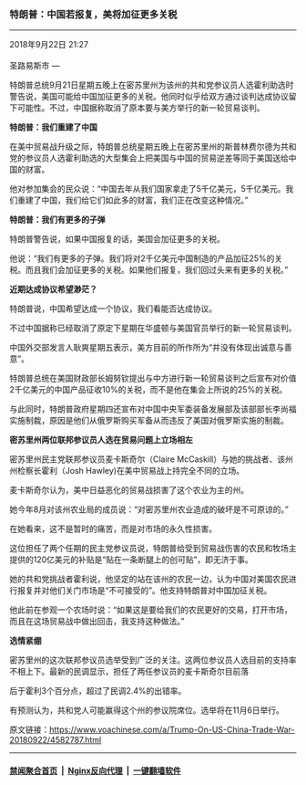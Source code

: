 ### 特朗普：中国若报复，美将加征更多关税
------------------------

<div class="published">
 <span class="date" title="中国时间">
  <time datetime="2018-09-22T21:27:53+08:00">
   2018年9月22日 21:27
  </time>
 </span>
</div>
<br/>
<div class="wsw">
 <span class="dateline">
  圣路易斯市 —
 </span>
 <p>
  特朗普总统9月21日星期五晚上在密苏里州为该州的共和党参议员人选霍利助选时警告说，美国可能给中国加征更多的关税。他同时似乎给双方通过谈判达成协议留下可能性。不过，中国据称取消了原本要与美方举行的新一轮贸易谈判。
 </p>
 <p>
  <strong>
   特朗普：我们重建了中国
  </strong>
 </p>
 <p>
  在美中贸易战升级之际，特朗普总统星期五晚上在密苏里州的斯普林费尔德为共和党的参议员人选霍利助选的大型集会上把美国与中国的贸易逆差等同于美国送给中国的财富。
 </p>
 <p>
  他对参加集会的民众说：“中国去年从我们国家拿走了5千亿美元，5千亿美元。我们重建了中国，我们给它们如此多的财富，我们正在改变这种情况。”
 </p>
 <p>
  <strong>
   特朗普：我们有更多的子弹
  </strong>
 </p>
 <p>
  特朗普警告说，如果中国报复的话，美国会加征更多的关税。
 </p>
 <p>
  他说：“我们有更多的子弹。我们将对2千亿美元中国制造的产品加征25%的关税。而且我们会加征更多的关税。如果他们报复，我们回过头来有更多的关税。”
 </p>
 <p>
  <strong>
   近期达成协议希望渺茫？
  </strong>
 </p>
 <p>
  特朗普说，中国希望达成一个协议，我们看能否达成协议。
 </p>
 <p>
  不过中国据称已经取消了原定下星期在华盛顿与美国官员举行的新一轮贸易谈判。
 </p>
 <p>
  中国外交部发言人耿爽星期五表示，美方目前的所作所为“并没有体现出诚意与善意”。
 </p>
 <p>
  特朗普总统在美国财政部长姆努钦提出与中方进行新一轮贸易谈判之后宣布对价值2千亿美元的中国产品征收10%的关税，而不是他在集会上所说的25%的关税。
 </p>
 <p>
  与此同时，特朗普政府星期四还宣布对中国中央军委装备发展部及该部部长李尚福实施制裁，原因是他们从俄罗斯购买军备从而违反了美国对俄罗斯实施的制裁。
 </p>
 <p>
  <strong>
   密苏里州两位联邦参议员人选在贸易问题上立场相左
  </strong>
 </p>
 <p>
  密苏里州民主党联邦参议员麦卡斯奇尔（Claire McCaskill）与她的挑战者、该州州检察长霍利（Josh Hawley)在美中贸易战上持完全不同的立场。
 </p>
 <p>
  麦卡斯奇尔认为，美中日益恶化的贸易战损害了这个农业为主的州。
 </p>
 <p>
  她今年8月对该州农业局的成员说：“对密苏里州农业造成的破坏是不可原谅的。”
 </p>
 <p>
  在她看来，这不是暂时的痛苦，而是对市场的永久性损害。
 </p>
 <p>
  这位担任了两个任期的民主党参议员说，特朗普给受到贸易战伤害的农民和牧场主提供的120亿美元的补贴是“贴在一条断腿上的创可贴”，即无济于事。
 </p>
 <p>
  她的共和党挑战者霍利说，他坚定的站在该州的农民一边，认为中国对美国农民进行报复并对他们关门市场是“不可接受的”。他支持特朗普对中国加征关税。
 </p>
 <p>
  他此前在参观一个农场时说：“如果这是要给我们的农民更好的交易，打开市场，而且在这场贸易战中做出回击，我支持这种做法。”
 </p>
 <p>
  <strong>
   选情紧绷
  </strong>
 </p>
 <p>
  密苏里州的这次联邦参议员选举受到广泛的关注。这两位参议员人选目前的支持率不相上下。最新的民调显示，担任了两任参议员的麦卡斯奇尔目前落
 </p>
 <p>
  后于霍利3个百分点，超过了民调2.4%的出错率。
 </p>
 <p>
  有预测认为，共和党人可能赢得这个州的参议院席位。选举将在11月6日举行。
  <br/>
 </p>
</div>

原文链接：https://www.voachinese.com/a/Trump-On-US-China-Trade-War-20180922/4582787.html


------------------------
#### [禁闻聚合首页](https://github.com/gfw-breaker/banned-news/blob/master/README.md) &nbsp;|&nbsp; [Nginx反向代理](https://github.com/gfw-breaker/open-proxy/blob/master/README.md) &nbsp;|&nbsp;  [一键翻墙软件](https://github.com/gfw-breaker/nogfw/blob/master/README.md)